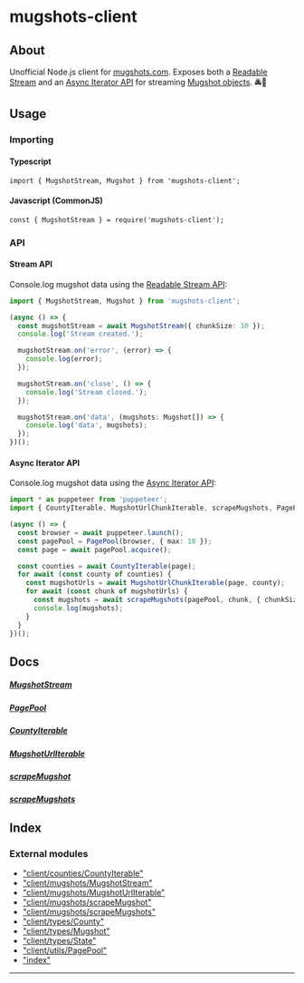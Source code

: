 
mugshots-client
===============

About
-----

Unofficial Node.js client for [mugshots.com](https://mugshots.com/). Exposes both a [Readable Stream](https://nodejs.org/api/stream.html#stream_readable_streams) and an [Async Iterator API](https://developer.mozilla.org/en-US/docs/Web/JavaScript/Reference/Global_Objects/Symbol/asyncIterator) for streaming [Mugshot objects](https://github.com/agaricide/mugshots-client/blob/master/src/client/types/Mugshot.ts). 🚔👮

Usage
-----

### Importing

#### Typescript

`import { MugshotStream, Mugshot } from 'mugshots-client';`

#### Javascript (CommonJS)

`const { MugshotStream } = require('mugshots-client');`

### API

#### Stream API

Console.log mugshot data using the [Readable Stream API](https://github.com/agaricide/mugshots-client/blob/master/example/stream.ts):

```ts
import { MugshotStream, Mugshot } from 'mugshots-client';

(async () => {
  const mugshotStream = await MugshotStream({ chunkSize: 10 });
  console.log('Stream created.');

  mugshotStream.on('error', (error) => {
    console.log(error);
  });

  mugshotStream.on('close', () => {
    console.log('Stream closed.');
  });

  mugshotStream.on('data', (mugshots: Mugshot[]) => {
    console.log('data', mugshots);
  });
})();
```

#### Async Iterator API

Console.log mugshot data using the [Async Iterator API](https://github.com/agaricide/mugshots-client/blob/master/example/iterables.ts):

```ts
import * as puppeteer from 'puppeteer';
import { CountyIterable, MugshotUrlChunkIterable, scrapeMugshots, PagePool, Mugshot } from 'mugshots-client';

(async () => {
  const browser = await puppeteer.launch();
  const pagePool = PagePool(browser, { max: 10 });
  const page = await pagePool.acquire();

  const counties = await CountyIterable(page);
  for await (const county of counties) {
    const mugshotUrls = await MugshotUrlChunkIterable(page, county);
    for await (const chunk of mugshotUrls) {
      const mugshots = await scrapeMugshots(pagePool, chunk, { chunkSize: 20 });
      console.log(mugshots);
    }
  }
})();
```

Docs
----

##### [MugshotStream](docs/modules/_client_mugshots_mugshotstream_.md)

##### [PagePool](docs/modules/_client_utils_pagepool_.md)

##### [CountyIterable](docs/modules/_client_counties_countyiterable_.md)

##### [MugshotUrlIterable](docs/modules/_client_mugshots_mugshoturliterable_.md)

##### [scrapeMugshot](docs/modules/_client_mugshots_scrapemugshot_.md)

##### [scrapeMugshots](docs/modules/_client_mugshots_scrapemugshots_.md)

## Index

### External modules

* ["client/counties/CountyIterable"](modules/_client_counties_countyiterable_.md)
* ["client/mugshots/MugshotStream"](modules/_client_mugshots_mugshotstream_.md)
* ["client/mugshots/MugshotUrlIterable"](modules/_client_mugshots_mugshoturliterable_.md)
* ["client/mugshots/scrapeMugshot"](modules/_client_mugshots_scrapemugshot_.md)
* ["client/mugshots/scrapeMugshots"](modules/_client_mugshots_scrapemugshots_.md)
* ["client/types/County"](modules/_client_types_county_.md)
* ["client/types/Mugshot"](modules/_client_types_mugshot_.md)
* ["client/types/State"](modules/_client_types_state_.md)
* ["client/utils/PagePool"](modules/_client_utils_pagepool_.md)
* ["index"](modules/_index_.md)

---

